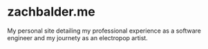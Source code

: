 # zachbalder.me

My personal site detailing my professional experience as a software engineer and my journety as an electropop artist.
